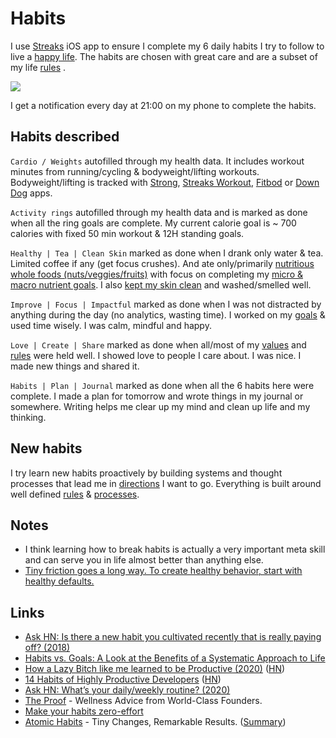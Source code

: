 # Habits

I use [Streaks](https://streaksapp.com) iOS app to ensure I complete my 6 daily habits I try to follow to live a [happy life](../life/happiness.md). The habits are chosen with great care and are a subset of my life [rules](rules.md) .

![](https://i.imgur.com/TGe6H5C.png)

I get a notification every day at 21:00 on my phone to complete the habits.

## Habits described

`Cardio / Weights` autofilled through my health data. It includes workout minutes from running/cycling & bodyweight/lifting workouts. Bodyweight/lifting is tracked with [Strong](https://strong.app), [Streaks Workout](https://streaksworkout.com), [Fitbod](https://www.fitbod.me) or [Down Dog](https://www.downdogapp.com) apps.

`Activity rings` autofilled through my health data and is marked as done when all the ring goals are complete. My current calorie goal is ~ 700 calories with fixed 50 min workout & 12H standing goals.

`Healthy | Tea | Clean Skin` marked as done when I drank only water & tea. Limited coffee if any (get focus crushes). And ate only/primarily [nutritious whole foods (nuts/veggies/fruits)](../health/nutrition/foods.md) with focus on completing my [micro & macro nutrient goals](../health/nutrition/nutrition.md). I also [kept my skin clean](../health/skin-care.md) and washed/smelled well.

`Improve | Focus | Impactful` marked as done when I was not distracted by anything during the day (no analytics, wasting time). I worked on my [goals](goals.md) & used time wisely. I was calm, mindful and happy.

`Love | Create | Share` marked as done when all/most of my [values](../business/startups/values.md) and [rules](rules.md) were held well. I showed love to people I care about. I was nice. I made new things and shared it.

`Habits | Plan | Journal` marked as done when all the 6 habits here were complete. I made a plan for tomorrow and wrote things in my journal or somewhere. Writing helps me clear up my mind and clean up life and my thinking.

## New habits

I try learn new habits proactively by building systems and thought processes that lead me in [directions](../focusing/goals.md) I want to go. Everything is built around well defined [rules](../focusing/rules.md) & [processes](../focusing/processes.md).

## Notes

- I think learning how to break habits is actually a very important meta skill and can serve you in life almost better than anything else.
- [Tiny friction goes a long way. To create healthy behavior, start with healthy defaults.](https://twitter.com/thelindazhang/status/1363318010266587136)

## Links

- [Ask HN: Is there a new habit you cultivated recently that is really paying off? (2018)](https://news.ycombinator.com/item?id=17291127)
- [Habits vs. Goals: A Look at the Benefits of a Systematic Approach to Life](https://fs.blog/2017/06/habits-vs-goals/)
- [How a Lazy Bitch like me learned to be Productive (2020)](https://www.madisontaskett.com/lazy-bastard-productivity/) ([HN](https://news.ycombinator.com/item?id=23314485))
- [14 Habits of Highly Productive Developers](https://14habits.com/) ([HN](https://news.ycombinator.com/item?id=23831851))
- [Ask HN: What’s your daily/weekly routine? (2020)](https://news.ycombinator.com/item?id=24029286)
- [The Proof](https://www.theproofwellness.com/) - Wellness Advice from World-Class Founders.
- [Make your habits zero-effort](https://www.benkuhn.net/zero/)
- [Atomic Habits](https://jamesclear.com/atomic-habits) - Tiny Changes, Remarkable Results. ([Summary](https://twitter.com/justinkan/status/1352040558198329344))
